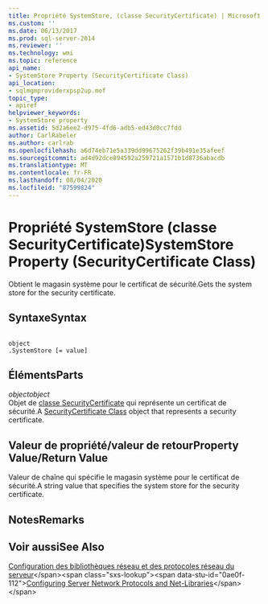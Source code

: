 ```yaml
---
title: Propriété SystemStore, (classe SecurityCertificate) | Microsoft Docs
ms.custom: ''
ms.date: 06/13/2017
ms.prod: sql-server-2014
ms.reviewer: ''
ms.technology: wmi
ms.topic: reference
api_name:
- SystemStore Property (SecurityCertificate Class)
api_location:
- sqlmgmproviderxpsp2up.mof
topic_type:
- apiref
helpviewer_keywords:
- SystemStore property
ms.assetid: 5d2a6ee2-d975-4fd6-adb5-ed43d0cc7fdd
author: CarlRabeler
ms.author: carlrab
ms.openlocfilehash: a6d74eb71e5a339dd99675262f39b491e35afeef
ms.sourcegitcommit: ad4d92dce894592a259721a1571b1d8736abacdb
ms.translationtype: MT
ms.contentlocale: fr-FR
ms.lasthandoff: 08/04/2020
ms.locfileid: "87599824"
---
```

# <a name="systemstore-property-securitycertificate-class"></a><span data-ttu-id="0ae0f-102">Propriété SystemStore (classe SecurityCertificate)</span><span class="sxs-lookup"><span data-stu-id="0ae0f-102">SystemStore Property (SecurityCertificate Class)</span></span>
  <span data-ttu-id="0ae0f-103">Obtient le magasin système pour le certificat de sécurité.</span><span class="sxs-lookup"><span data-stu-id="0ae0f-103">Gets the system store for the security certificate.</span></span>  
  
## <a name="syntax"></a><span data-ttu-id="0ae0f-104">Syntaxe</span><span class="sxs-lookup"><span data-stu-id="0ae0f-104">Syntax</span></span>  
  
```  
  
object  
.SystemStore [= value]  
```  
  
## <a name="parts"></a><span data-ttu-id="0ae0f-105">Éléments</span><span class="sxs-lookup"><span data-stu-id="0ae0f-105">Parts</span></span>  
 <span data-ttu-id="0ae0f-106">*object*</span><span class="sxs-lookup"><span data-stu-id="0ae0f-106">*object*</span></span>  
 <span data-ttu-id="0ae0f-107">Objet de [classe SecurityCertificate](securitycertificate-class.md) qui représente un certificat de sécurité.</span><span class="sxs-lookup"><span data-stu-id="0ae0f-107">A [SecurityCertificate Class](securitycertificate-class.md) object that represents a security certificate.</span></span>  
  
## <a name="property-valuereturn-value"></a><span data-ttu-id="0ae0f-108">Valeur de propriété/valeur de retour</span><span class="sxs-lookup"><span data-stu-id="0ae0f-108">Property Value/Return Value</span></span>  
 <span data-ttu-id="0ae0f-109">Valeur de chaîne qui spécifie le magasin système pour le certificat de sécurité.</span><span class="sxs-lookup"><span data-stu-id="0ae0f-109">A string value that specifies the system store for the security certificate.</span></span>  
  
## <a name="remarks"></a><span data-ttu-id="0ae0f-110">Notes</span><span class="sxs-lookup"><span data-stu-id="0ae0f-110">Remarks</span></span>  
  
## <a name="see-also"></a><span data-ttu-id="0ae0f-111">Voir aussi</span><span class="sxs-lookup"><span data-stu-id="0ae0f-111">See Also</span></span>  
 <span data-ttu-id="0ae0f-112">[Configuration des bibliothèques réseau et des protocoles réseau du serveur](https://msdn.microsoft.com/library/ms177485\(v=sql.100\).aspx)</span><span class="sxs-lookup"><span data-stu-id="0ae0f-112">[Configuring Server Network Protocols and Net-Libraries](https://msdn.microsoft.com/library/ms177485\(v=sql.100\).aspx)</span></span>  
  
  
